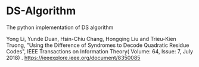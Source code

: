 # DS-Algorithm
The python implementation of DS algorithm

Yong Li, Yunde Duan, Hsin-Chiu Chang, Hongqing Liu and Trieu-Kien Truong, "Using the Difference of Syndromes to Decode Quadratic Residue Codes", IEEE Transactions on Information Theory( Volume: 64, Issue: 7, July 2018) . https://ieeexplore.ieee.org/document/8350085
